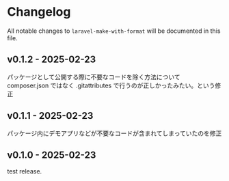 # Changelog

All notable changes to `laravel-make-with-format` will be documented in this file.

## v0.1.2 - 2025-02-23

パッケージとして公開する際に不要なコードを除く方法について composer.json ではなく .gitattributes で行うのが正しかったみたい。という修正

## v0.1.1 - 2025-02-23

パッケージ内にデモアプリなどが不要なコードが含まれてしまっていたのを修正

## v0.1.0 - 2025-02-23

test release.
